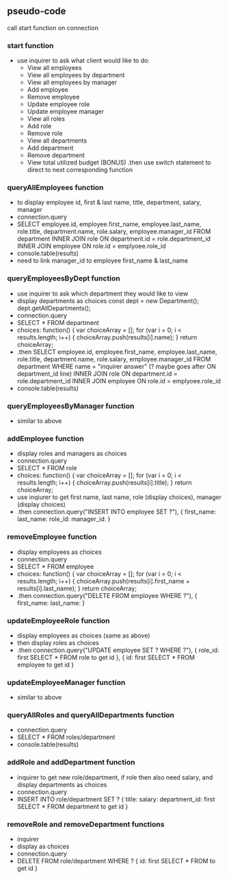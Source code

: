 ## pseudo-code
call start function on connection

<!-- DONE -->
### start function
* use inquirer to ask what client would like to do:
  * View all employees
  * View all employees by department
  * View all employees by manager
  * Add employee
  * Remove employee
  * Update employee role
  * Update employee manager
  * View all roles
  * Add role
  * Remove role
  * View all departments
  * Add department
  * Remove department
  * View total utilized budget (BONUS)
.then use switch statement to direct to next corresponding function

<!-- DONE -->
### queryAllEmployees function
* to display employee id, first & last name, title, department, salary, manager
* connection.query
* SELECT employee.id, employee.first_name, employee.last_name, role.title, department.name, role.salary, employee.manager_id
FROM department
INNER JOIN role ON department.id = role.department_id
INNER JOIN employee ON role.id = emplyoee.role_id
* console.table(results)
* need to link manager_id to employee first_name & last_name

<!-- DONE -->
### queryEmployeesByDept function
* use inquirer to ask which department they would like to view
* display departments as choices
const dept = new Department();
dept.getAllDepartments();
* connection.query
* SELECT * FROM department
* choices: function() {
            var choiceArray = [];
            for (var i = 0; i < results.length; i++) {
              choiceArray.push(results[i].name);
            }
            return choiceArray;
* .then SELECT employee.id, employee.first_name, employee.last_name, role.title, department.name, role.salary, employee.manager_id
FROM department
WHERE name = "inquirer answer" (? maybe goes after ON department_id line)
INNER JOIN role ON department.id = role.department_id
INNER JOIN employee ON role.id = emplyoee.role_id
* console.table(results)

<!-- DONE -->
### queryEmployeesByManager function
* similar to above

<!-- DONE -->
### addEmployee function
* display roles and managers as choices
* connection.query
* SELECT * FROM role
* choices: function() {
            var choiceArray = [];
            for (var i = 0; i < results.length; i++) {
              choiceArray.push(results[i].title);
            }
            return choiceArray;
* use inqiurer to get first name, last name, role (display choices), manager (display choices)
* .then connection.query("INSERT INTO employee SET ?"), 
{
  first_name: 
  last_name: 
  role_id: 
  manager_id: 
}

<!-- DONE -->
### removeEmployee function
* display employees as choices
* connection.query
* SELECT * FROM employee
* choices: function() {
            var choiceArray = [];
            for (var i = 0; i < results.length; i++) {
              choiceArray.push(results[i].first_name + results[i].last_name);
            }
            return choiceArray;
* .then connection.query("DELETE FROM employee WHERE ?"),
{
  first_name: 
  last_name: 
}

<!-- DONE -->
### updateEmployeeRole function
* display employees as choices (same as above)
* then display roles as choices 
* .then connection.query("UPDATE employee SET ? WHERE ?"),
{
  role_id: first SELECT * FROM role to get id
},
{
  id: first SELECT * FROM employee to get id
}

<!-- TO DO -->
### updateEmployeeManager function
* similar to above

<!-- DONE -->
### queryAllRoles and queryAllDepartments function
* connection.query
* SELECT * FROM roles/department
* console.table(results)

<!-- DONE -->
### addRole and addDepartment function
* inquirer to get new role/department, if role then also need salary, and display departments as choices
* connection.query
* INSERT INTO role/department SET ?
{
  title: 
  salary: 
  department_id: first SELECT * FROM department to get id
}

<!-- DONE -->
### removeRole and removeDepartment functions
* inquirer
* display as choices
* connection.query
* DELETE FROM role/department WHERE ?
{
  id: first SELECT * FROM to get id
}